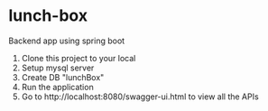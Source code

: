 # lunch-box
Backend app using spring boot 

1) Clone this project to your local
2) Setup mysql server
3) Create DB "lunchBox"
4) Run the application
5) Go to http://localhost:8080/swagger-ui.html to view all the APIs
